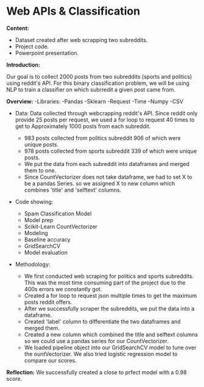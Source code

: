 # Web APIs & Classification


**Content:**

- Dataset created after web scrapping two subreddits.
- Project code.
- Powerpoint presentation.

**Introduction:**

Our goal is to collect 2000 posts from two subreddits (sports and politics) using reddit's API. For this binary classification problem, we will be using NLP to train a classifier on which subrredit a given post came from.

**Overview:**
-Libraries:
    -Pandas
    -Sklearn
    -Request
    -Time
    -Numpy
    -CSV
    
- Data: 
Data collected through webcrapping reddit's API. Since reddit only provide 25 posts per request, we used a for loop to request 40 times to get to Approximately 1000 posts from each subreddit. 
    - 983 posts collected from politics subreddit 906 of which were       unique posts.
    - 978 posts collected from sports subreddit 339 of which were       unique posts.
    - We put the data from each subreddit into dataframes and merged them to one.
    - Since CountVectorizer does not take dataframe, we had to set X to be a pandas Series. so we assigned       X to new column which combines 'title' and 'selftext' columns.
    
- Code showing:
    - Spam Classification Model
    - Model prep
    - Scikit-Learn CountVectorizer
    - Modeling
    - Baseline accuracy
    - GridSearchCV
    - Model evaluation    


- Methodology:

    - We first conducted web scraping for politics and sports subreddits. This was the most time consuming       part of the project due to the 400s errors we constantly got.
    - Created a for loop to request json multiple times to get the maximum posts reddit offers.
    - After we successfully scraper the subreddits, we put the data into a dataframe.
    - Created 'label' column to differentiate the two dataframes and merged them.
    - Created a new column which combined the title and selftext columns so we could use a pandas series         for our CountVectorizer.
    - We loaded pipeline object into our GridSearchCV model to tune over the ountVectorizer. We also tried       logistic regression model to compare our scores.
    
    

      
**Reflection:**
We successfully created a close to prfect model with a 0.98 score.




